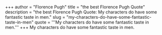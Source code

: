 +++
author = "Florence Pugh"
title = "the best Florence Pugh Quote"
description = "the best Florence Pugh Quote: My characters do have some fantastic taste in men."
slug = "my-characters-do-have-some-fantastic-taste-in-men"
quote = '''My characters do have some fantastic taste in men.'''
+++
My characters do have some fantastic taste in men.
